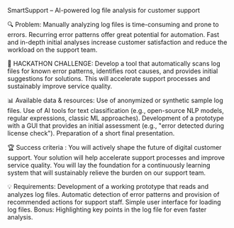 SmartSupport – AI-powered log file analysis for customer support

🔍  Problem: Manually analyzing log files is time-consuming and prone to errors. Recurring error patterns offer great potential for automation. Fast and in-depth initial analyses increase customer satisfaction and reduce the workload on the support team.

🎯  HACKATHON CHALLENGE: Develop a tool that automatically scans log files for known error patterns, identifies root causes, and provides initial suggestions for solutions. This will accelerate support processes and sustainably improve service quality.

📊  Available data & resources: Use of anonymized or synthetic sample log files. Use of AI tools for text classification (e.g., open-source NLP models, regular expressions, classic ML approaches). Development of a prototype with a GUI that provides an initial assessment (e.g., "error detected during license check"). Preparation of a short final presentation.

🏆 Success criteria :  You will actively shape the future of digital customer support. Your solution will help accelerate support processes and improve service quality. You will lay the foundation for a continuously learning system that will sustainably relieve the burden on our support team.

💡  Requirements: Development of a working prototype that reads and analyzes log files. Automatic detection of error patterns and provision of recommended actions for support staff. Simple user interface for loading log files. Bonus: Highlighting key points in the log file for even faster analysis.
